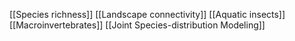 [[Species richness]]
[[Landscape connectivity]]
[[Aquatic insects]]
[[Macroinvertebrates]]
[[Joint Species-distribution Modeling]]
